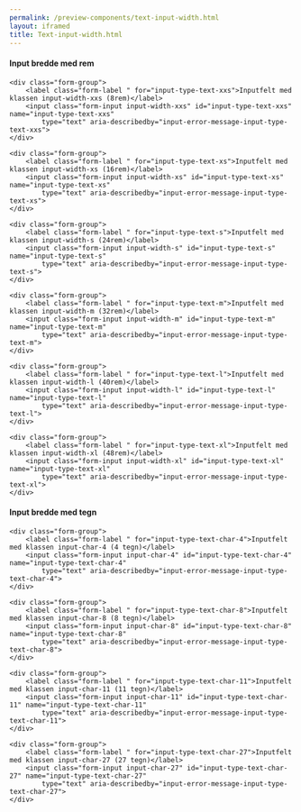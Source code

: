 ```yaml
--- 
permalink: /preview-components/text-input-width.html
layout: iframed 
title: Text-input-width.html
---
```

<div class="container">
    <h4>Input bredde med rem</h4>

    <div class="form-group">
        <label class="form-label " for="input-type-text-xxs">Inputfelt med klassen input-width-xxs (8rem)</label>
        <input class="form-input input-width-xxs" id="input-type-text-xxs" name="input-type-text-xxs"
            type="text" aria-describedby="input-error-message-input-type-text-xxs">
    </div>

    <div class="form-group">
        <label class="form-label " for="input-type-text-xs">Inputfelt med klassen input-width-xs (16rem)</label>
        <input class="form-input input-width-xs" id="input-type-text-xs" name="input-type-text-xs"
            type="text" aria-describedby="input-error-message-input-type-text-xs">
    </div>

    <div class="form-group">
        <label class="form-label " for="input-type-text-s">Inputfelt med klassen input-width-s (24rem)</label>
        <input class="form-input input-width-s" id="input-type-text-s" name="input-type-text-s"
            type="text" aria-describedby="input-error-message-input-type-text-s">
    </div>

    <div class="form-group">
        <label class="form-label " for="input-type-text-m">Inputfelt med klassen input-width-m (32rem)</label>
        <input class="form-input input-width-m" id="input-type-text-m" name="input-type-text-m"
            type="text" aria-describedby="input-error-message-input-type-text-m">
    </div>

    <div class="form-group">
        <label class="form-label " for="input-type-text-l">Inputfelt med klassen input-width-l (40rem)</label>
        <input class="form-input input-width-l" id="input-type-text-l" name="input-type-text-l"
            type="text" aria-describedby="input-error-message-input-type-text-l">
    </div>

    <div class="form-group">
        <label class="form-label " for="input-type-text-xl">Inputfelt med klassen input-width-xl (48rem)</label>
        <input class="form-input input-width-xl" id="input-type-text-xl" name="input-type-text-xl"
            type="text" aria-describedby="input-error-message-input-type-text-xl">
    </div>

</div>

<div class="container">
    <h4 class="mt-7">Input bredde med tegn</h4>

    <div class="form-group">
        <label class="form-label " for="input-type-text-char-4">Inputfelt med klassen input-char-4 (4 tegn)</label>
        <input class="form-input input-char-4" id="input-type-text-char-4" name="input-type-text-char-4"
            type="text" aria-describedby="input-error-message-input-type-text-char-4">
    </div>

    <div class="form-group">
        <label class="form-label " for="input-type-text-char-8">Inputfelt med klassen input-char-8 (8 tegn)</label>
        <input class="form-input input-char-8" id="input-type-text-char-8" name="input-type-text-char-8"
            type="text" aria-describedby="input-error-message-input-type-text-char-8">
    </div>

    <div class="form-group">
        <label class="form-label " for="input-type-text-char-11">Inputfelt med klassen input-char-11 (11 tegn)</label>
        <input class="form-input input-char-11" id="input-type-text-char-11" name="input-type-text-char-11"
            type="text" aria-describedby="input-error-message-input-type-text-char-11">
    </div>

    <div class="form-group">
        <label class="form-label " for="input-type-text-char-27">Inputfelt med klassen input-char-27 (27 tegn)</label>
        <input class="form-input input-char-27" id="input-type-text-char-27" name="input-type-text-char-27"
            type="text" aria-describedby="input-error-message-input-type-text-char-27">
    </div>

</div>